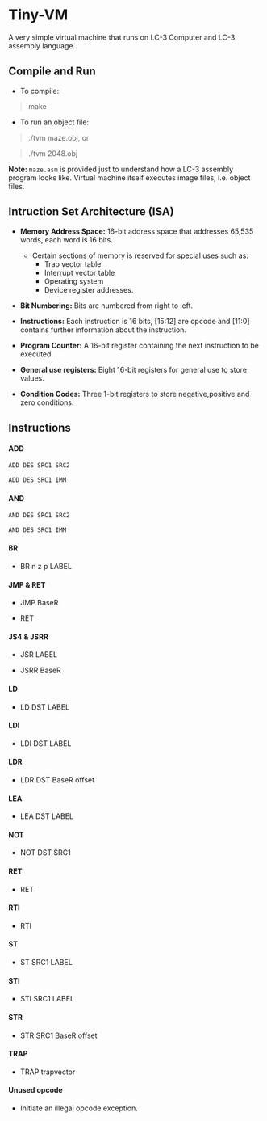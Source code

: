 # Tiny-VM

A very simple virtual machine that runs on LC-3 Computer and LC-3 assembly language.

## Compile and Run

* To compile:

> make

* To run an object file:

> ./tvm maze.obj, or

> ./tvm 2048.obj

<b> Note: </b> <code>maze.asm</code> is provided just to understand how a LC-3 assembly program looks like. Virtual machine itself executes image files, i.e. object files.

## Intruction Set Architecture (ISA)

* <b>Memory Address Space:</b> 16-bit address space that addresses 65,535 words, each word is 16 bits.
  * Certain sections of memory is reserved for special uses such as:
    - Trap vector table
    - Interrupt vector table
    - Operating system
    - Device register addresses.

* <b>Bit Numbering:</b> Bits are numbered from right to left.

* <b>Instructions:</b> Each instruction is 16 bits, \[15:12] are opcode and \[11:0] contains further information about the instruction.

* <b>Program Counter:</b> A 16-bit register containing the next instruction to be executed.

* <b>General use registers:</b> Eight 16-bit registers for general use to store values.

* <b>Condition Codes:</b> Three 1-bit registers to store negative,positive and zero conditions.

<h2> Instructions </h2>

<h4> ADD </h4>

```c
ADD DES SRC1 SRC2
```

```c
ADD DES SRC1 IMM
```

<h4> AND </h4>

```c
AND DES SRC1 SRC2
```

```c
AND DES SRC1 IMM
```

<h4> BR </h4>

* BR n z p LABEL

<h4> JMP & RET </h4>

* JMP BaseR

* RET

<h4> JS4 & JSRR </h4>

* JSR LABEL

* JSRR BaseR

<h4> LD </h4>

* LD DST LABEL

<h4> LDI </h4>

* LDI DST LABEL

<h4> LDR </h4>

* LDR DST BaseR offset

<h4> LEA </h4>

* LEA DST LABEL

<h4> NOT </h4>

* NOT DST SRC1

<h4> RET </h4>

* RET

<h4> RTI </h4>

* RTI

<h4> ST </h4>

* ST SRC1 LABEL

<h4> STI </h4>

* STI SRC1 LABEL

<h4> STR </h4>

* STR SRC1 BaseR offset

<h4> TRAP </h4>

* TRAP trapvector

<h4> Unused opcode </h4>

* Initiate an illegal opcode exception.
